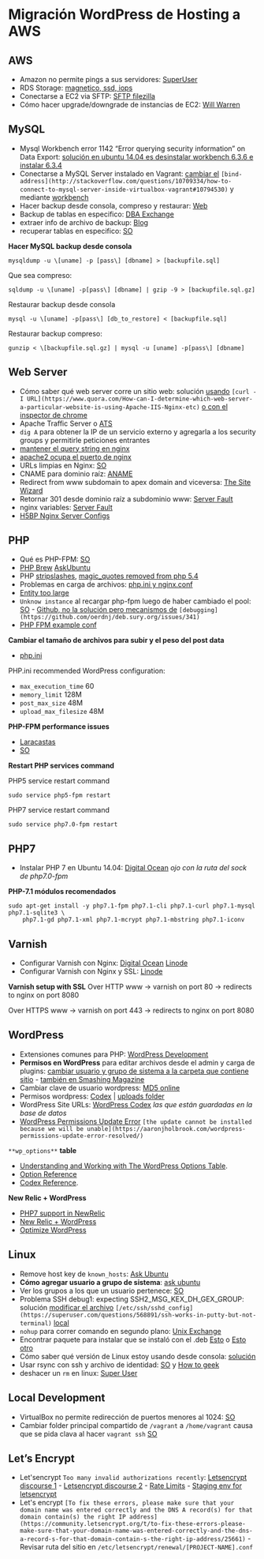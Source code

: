 # Migración WordPress de Hosting a AWS

## AWS
- Amazon no permite pings a sus servidores: [SuperUser](http://superuser.com/questions/1114691/ping-amazon-com-gives-100-packet-loss-on-aws-ec2-instance#1114693)
- RDS Storage: [magnetico, ssd, iops](http://jayendrapatil.com/aws-rds-storage/)
- Conectarse a EC2 via SFTP: [SFTP filezilla](http://stackoverflow.com/questions/16744863/connect-to-amazon-ec2-file-directory-using-filezilla-and-sftp)
- Cómo hacer upgrade/downgrade de instancias de EC2: [Will Warren](https://willwarren.com/2014/07/15/resize-ec2-instances-minimal-downtime/)


## MySQL
- Mysql Workbench error 1142 “Error querying security information” on Data Export: [solución en ubuntu 14.04 es desinstalar workbench 6.3.6 e instalar 6.3.4](http://stackoverflow.com/questions/34521822/mysql-workbench-error-1142-error-querying-security-information-on-data-export)
- Conectarse a MySQL Server instalado en Vagrant: [cambiar el](http://stackoverflow.com/questions/10709334/how-to-connect-to-mysql-server-inside-virtualbox-vagrant#10794530) `[bind-address](http://stackoverflow.com/questions/10709334/how-to-connect-to-mysql-server-inside-virtualbox-vagrant#10794530)` y mediante [workbench](http://stackoverflow.com/a/29604714/1407371)
- Hacer backup desde consola, compreso y restaurar: [Web](http://99webtools.com/blog/backup-and-restore-large-mysql-database/)
- Backup de tablas en especifico: [DBA Exchange](https://dba.stackexchange.com/questions/9306/how-do-you-mysqldump-specific-tables)
- extraer info de archivo de backup: [Blog](http://gtowey.blogspot.com.co/2009/11/restore-single-table-from-mysqldump.html)
- recuperar tablas en especifico: [SO](http://stackoverflow.com/a/16214902/1407371)

**Hacer MySQL backup desde consola**


    mysqldump -u \[uname] -p [pass\] [dbname] > [backupfile.sql]

Que sea compreso:

    sqldump -u \[uname] -p[pass\] [dbname] | gzip -9 > [backupfile.sql.gz]

Restaurar backup desde consola

    mysql -u \[uname] -p[pass\] [db_to_restore] < [backupfile.sql]

Restaurar backup compreso:

    gunzip < \[backupfile.sql.gz] | mysql -u [uname] -p[pass\] [dbname]


## Web Server
- Cómo saber qué web server corre un sitio web: solución [usando](https://www.quora.com/How-can-I-determine-which-web-server-a-particular-website-is-using-Apache-IIS-Nginx-etc) `[curl -I URL](https://www.quora.com/How-can-I-determine-which-web-server-a-particular-website-is-using-Apache-IIS-Nginx-etc)` [o con el inspector de chrome](https://www.quora.com/How-can-I-determine-which-web-server-a-particular-website-is-using-Apache-IIS-Nginx-etc)
- Apache Traffic Server o [ATS](http://trafficserver.apache.org/)
- `dig A` para obtener la IP de un servicio externo y agregarla a los security groups y permitirle peticiones entrantes
- [mantener el query string en nginx](http://serverfault.com/questions/685525/nginx-php-fpm-query-parameters-wont-be-passed-to-php)
- [apache2 ocupa el puerto de nginx](http://stackoverflow.com/questions/14972792/nginx-nginx-emerg-bind-to-80-failed-98-address-already-in-use#15101745)
- URLs limpias en Nginx: [SO](http://stackoverflow.com/questions/8967682/nginx-rewriting-rule-for-getting-clean-url#8968267)
- CNAME para dominio raíz: [ANAME](http://stackoverflow.com/questions/16022324/how-to-setup-dns-for-an-apex-domain-no-www-pointing-to-a-heroku-app)
- Redirect from www subdomain to apex domain and viceversa: [The Site Wizard](https://www.thesitewizard.com/apache/redirect-domain-www-subdomain.shtml)
- Retornar 301 desde dominio raíz a subdominio www: [Server Fault](https://serverfault.com/questions/641266/forward-the-root-domain-to-the-www-subdomain-using-dns-records)
- nginx variables: [Server Fault](https://serverfault.com/questions/706438/what-is-the-difference-between-nginx-variables-host-http-host-and-server-na#706439)
- [H5BP Nginx Server Configs](https://github.com/h5bp/server-configs-nginx)


## PHP
- Qué es PHP-FPM: [SO](http://stackoverflow.com/questions/4526242/what-is-the-difference-between-fastcgi-and-fpm)
- [PHP Brew](https://phpbrew.github.io/phpbrew/) [AskUbuntu](http://askubuntu.com/questions/550191/install-php-5-4-on-ubuntu-14-04-lts-without-compiling)
- PHP [stripslashes](https://codex.wordpress.org/Function_Reference/stripslashes_deep), [magic_quotes removed from php 5.4](http://us3.php.net/manual/en/info.configuration.php#ini.magic-quotes-gpc)
- Problemas en carga de archivos: [php.ini y nginx.conf](https://atulhost.com/fix-nginx-error-413-request-entity-too-large)
- [Entity too large](https://wordpress.org/support/topic/413-request-entity-too-large-9/)
- `Unknow instance` al recargar php-fpm luego de haber cambiado el pool: [SO](http://stackoverflow.com/a/29253579/1407371) - [Github, no la solución pero mecanismos de](https://github.com/oerdnj/deb.sury.org/issues/341) `[debugging](https://github.com/oerdnj/deb.sury.org/issues/341)`
- [PHP FPM example conf](https://github.com/perusio/php-fpm-example-config)

**Cambiar el tamaño de archivos para subir y el peso del post data**

- [php.ini](http://stackoverflow.com/questions/2184513/php-change-the-maximum-upload-file-size#2184541)

PHP.ini recommended WordPress configuration:

- `max_execution_time` 60
- `memory_limit` 128M
- `post_max_size` 48M
- `upload_max_filesize` 48M

**PHP-FPM performance issues**

- [Laracastas](https://laracasts.com/discuss/channels/servers/php-fpm-is-using-100-cpu)
- [SO](http://stackoverflow.com/questions/13732436/php5-fpm-randomly-starts-consuming-a-lot-of-cpu)

**Restart PHP services command**

PHP5 service restart command

    sudo service php5-fpm restart

PHP7 service restart command

    sudo service php7.0-fpm restart


## PHP7
- Instalar PHP 7 en Ubuntu 14.04: [Digital Ocean](https://www.digitalocean.com/community/tutorials/how-to-upgrade-to-php-7-on-ubuntu-14-04) *ojo con la ruta del sock de php7.0-fpm*

**PHP-7.1 módulos recomendados**

    sudo apt-get install -y php7.1-fpm php7.1-cli php7.1-curl php7.1-mysql php7.1-sqlite3 \
        php7.1-gd php7.1-xml php7.1-mcrypt php7.1-mbstring php7.1-iconv


## Varnish
- Configurar Varnish con Nginx: [Digital Ocean](https://www.digitalocean.com/community/tutorials/how-to-install-wordpress-nginx-php-and-varnish-on-ubuntu-12-04) [Linode](https://www.linode.com/docs/websites/varnish/getting-started-with-varnish-cache/)
- Configurar Varnish con Nginx y SSL: [Linode](https://www.linode.com/docs/websites/varnish/use-varnish-and-nginx-to-serve-wordpress-over-ssl-and-http-on-debian-8)

**Varnish setup with SSL**
Over HTTP
www -> varnish on port 80 -> redirects to nginx on port 8080

Over HTTPS
www -> varnish on port 443 -> redirects to nginx on port 8080


## WordPress
- Extensiones comunes para PHP: [WordPress Development](https://wordpress.stackexchange.com/questions/42098/what-are-php-extensions-and-libraries-wp-needs-and-or-uses)
- **Permisos en WordPress** para editar archivos desde el admin y carga de plugins: [cambiar usuario y grupo de sistema a la carpeta que contiene sitio](http://stackoverflow.com/questions/17768201/wordpress-on-ec2-requires-ftp-credentials-to-install-plugins) - [también en Smashing Magazine](https://www.smashingmagazine.com/2014/05/proper-wordpress-filesystem-permissions-ownerships/#permissions-for-a-standard-wordpress-server-configuration)
- Cambiar clave de usuario wordpress: [MD5 online](http://www.wpbeginner.com/beginners-guide/how-to-reset-a-wordpress-password-from-phpmyadmin/)
- Permisos wordpress: [Codex](https://codex.wordpress.org/Changing_File_Permissions) | [uploads folder](http://stackoverflow.com/a/32144990)
- WordPress Site URLs: [WordPress Codex](https://codex.wordpress.org/Changing_The_Site_URL) *las que están guardadas en la base de datos*
- [WordPress Permissions Update Error](https://aaronjholbrook.com/wordpress-permissions-update-error-resolved/) `[the update cannot be installed because we will be unable](https://aaronjholbrook.com/wordpress-permissions-update-error-resolved/)`

`**wp_options**` **table**

- [Understanding and Working with The WordPress Options Table](https://code.tutsplus.com/tutorials/understanding-and-working-with-the-wordpress-options-table--cms-21119).
- [Option Reference](https://codex.wordpress.org/Option_Reference)
- [Codex Reference](https://codex.wordpress.org/Database_Description#Table:_wp_options).

**New Relic + WordPress**

- [PHP7 support in NewRelic](https://discuss.newrelic.com/t/php-7-support-is-out/35274/3)
- [New Relic + WordPress](https://code.tutsplus.com/tutorials/using-new-relic-to-monitor-wordpress-performance--cms-22002)
- [Optimize WordPress](https://blog.newrelic.com/2013/02/07/web-performance-optimization-automation/)


## Linux
- Remove host key de `known_hosts`: [Ask Ubuntu](https://askubuntu.com/questions/20865/is-it-possible-to-remove-a-particular-host-key-from-sshs-known-hosts-file)
- **Cómo agregar usuario a grupo de sistema**: [ask ubuntu](http://askubuntu.com/questions/79565/add-user-to-existing-group)
- Ver los grupos a los que un usuario pertenece: [SO](http://stackoverflow.com/questions/350141/how-to-find-out-what-group-a-given-user-has)
- Problema SSH debug1: expecting SSH2_MSG_KEX_DH_GEX_GROUP: solución [modificar el archivo](https://superuser.com/questions/568891/ssh-works-in-putty-but-not-terminal) `[/etc/ssh/sshd_config](https://superuser.com/questions/568891/ssh-works-in-putty-but-not-terminal)` [local](https://superuser.com/questions/568891/ssh-works-in-putty-but-not-terminal)
- `nohup` para correr comando en segundo plano: [Unix Exchange](http://unix.stackexchange.com/questions/65116/does-a-scp-transfer-close-when-i-close-the-shell)
- Encontrar paquete para instalar que se instaló con el .deb [Esto](http://stackoverflow.com/questions/9989483/how-to-remove-mysql-workbench-5-2-in-ubuntu-unity#9992953) o [Esto otro](http://stackoverflow.com/a/26951005/1407371)
- Cómo saber qué versión de Linux estoy usando desde consola: [solución](http://www.howtogeek.com/206240/how-to-tell-what-distro-and-version-of-linux-you-are-running/)
- Usar rsync con ssh y archivo de identidad: [SO](http://stackoverflow.com/questions/5527068/how-do-you-use-an-identity-file-with-rsync#5527157) y [How to geek](http://www.howtogeek.com/135533/how-to-use-rsync-to-backup-your-data-on-linux/)
- deshacer un `rm` en linux: [Super User](https://superuser.com/questions/32355/undo-linuxs-rm)


## Local Development
- VirtualBox no permite redirección de puertos menores al 1024: [SO](http://stackoverflow.com/questions/17437137/vagrant-wont-forward-only-port-80#17437627)
- Cambiar folder principal compartido de `/vagrant` a `/home/vagrant` causa que se pida clava al hacer `vagrant ssh` [SO](http://stackoverflow.com/questions/23599297/changing-vagrantfile-causes-vagrant-ssh-to-prompt-for-a-password#23775432)


## Let’s Encrypt
- Let'sencrypt `Too many invalid authorizations recently`: [Letsencrypt discourse 1](https://community.letsencrypt.org/t/letsencrypt-win-simple-too-many-authorisations-hitting-rate-limit/32395) - [Letsencrypt discourse 2](https://community.letsencrypt.org/t/how-long-i-got-block-from-invalid-authorization/31584/4) - [Rate Limits](https://letsencrypt.org/docs/rate-limits/) - [Staging env for letsencrypt](https://letsencrypt.org/docs/staging-environment/)
- Let's encrypt `[To fix these errors, please make sure that your domain name was entered correctly and the DNS A record(s) for that domain contain(s) the right IP address](https://community.letsencrypt.org/t/to-fix-these-errors-please-make-sure-that-your-domain-name-was-entered-correctly-and-the-dns-a-record-s-for-that-domain-contain-s-the-right-ip-address/25661)` - Revisar ruta del sitio en `/etc/letsencrypt/renewal/[PROJECT-NAME].conf`

